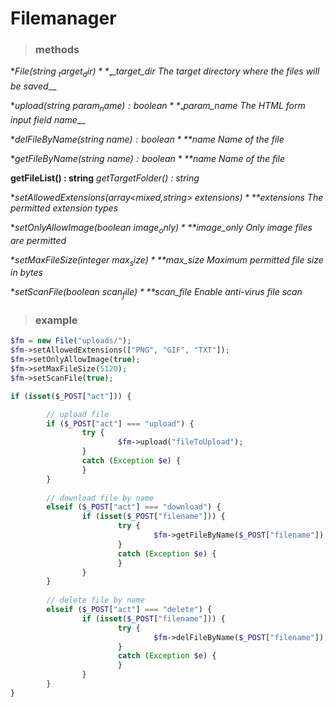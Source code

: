 # Filemanager

> ### methods

**File(string  $_target_dir)**
__*$_target_dir	The target directory where the files will be saved*__

**upload(string  $param_name) : boolean**
__*$param_name	The HTML form input field name*__

**delFileByName(string  $name) : boolean**
*$name		Name of the file*

**getFileByName(string  $name) : boolean**
*$name		Name of the file*

**getFileList() : string**
*getTargetFolder() : string*
  
**setAllowedExtensions(array<mixed,string>  $extensions)**
*$extensions	The permitted extension types*

**setOnlyAllowImage(boolean  $image_only)**
*$image_only	Only image files are permitted*

**setMaxFileSize(integer  $max_size)** 
*$max_size	Maximum permitted file size in bytes*

**setScanFile(boolean  $scan_file)**
*$scan_file	Enable anti-virus file scan*


> ### example

```php
$fm = new File("uploads/");
$fm->setAllowedExtensions(["PNG", "GIF", "TXT"]);
$fm->setOnlyAllowImage(true);
$fm->setMaxFileSize(5120);
$fm->setScanFile(true);

if (isset($_POST["act"])) {

        // upload file
        if ($_POST["act"] === "upload") {
                try {
                        $fm->upload("fileToUpload");
                }
                catch (Exception $e) {
                }
        }
        
        // download file by name
        elseif ($_POST["act"] === "download") {
                if (isset($_POST["filename"])) {
                        try {
                                $fm->getFileByName($_POST["filename"]);
                        }
                        catch (Exception $e) {
                        }
                }
        }
        
        // delete file by name
        elseif ($_POST["act"] === "delete") {
                if (isset($_POST["filename"])) {
                        try {
                                $fm->delFileByName($_POST["filename"]);
                        }
                        catch (Exception $e) {
                        }
                }
        }
}

```
